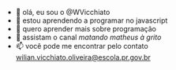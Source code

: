 - 👋 olá, eu sou o @WVicchiato
- 👀 estou aprendendo a programar no javascript
- 🌱 quero aprender mais sobre programação 
- 💞️ assistam o canal *matando matheus à grito*
- 📫 você pode me encontrar pelo contato wilian.vicchiato.oliveira@escola.pr.gov.br

<!---
WVicchiato/WVicchiato is a ✨ special ✨ repository because its `README.md` (this file) appears on your GitHub profile.
You can click the Preview link to take a look at your changes.
--->
